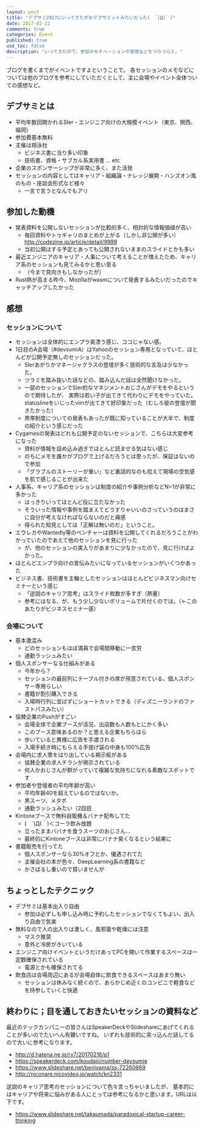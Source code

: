 ```yaml
---
layout: post
title: "デブサミ2017にいってきたがおデブサミットみたいだった(　´)Д(｀)"
date: 2017-02-22
comments: true
categories: Event
published: true
use_toc: false
description: "いってきたので、参加のモチベーションや感想などをつらつらと。"
---
```


ブログを書くまでがイベントですよということで。
各セッションのメモなどについては他のブログを参考にしていただくとして、主に会場やイベント全体ついての感想など。

## デブサミとは

- 平均年数回開かれるSIer・エンジニア向けの大規模イベント（東京、関西、福岡）
- 参加費基本無料
- 主催は翔泳社
  - ビジネス書に当り多い印象
  - 技術書、資格・サブカル系実用書 … etc
- 企業のスポンサーシップが非常に多く、また活発
- セッションの内容としてはキャリア・組織論・ナレッジ展開・ハンズオン風のもの・座談会形式など様々
  - 一言で言うとなんでもアリ

## 参加した動機

- 発表資料を公開しないセッションが比較的多く、相対的な情報価値が高い
  - 毎回資料やトゥギャリのまとめが上がる（しかし非公開が多い） <http://codezine.jp/article/detail/9999>
  - 当初公開はする予定とあっても公開されないままのスライドとかも多い
- 最近エンジニアのキャリア・人事について考えることが増えたため、キャリア系のセッションも見てみるかと思い至る
  - （今まで見向きもしなかったが）
- Rust熱が高まる昨今、Mozillaがwasmについて発表するみたいだったのでキャッチアップしたかった

## 感想

### セッションについて

- セッションは全体的にエンプラ臭漂う感じ、ココじゃない感。
- 1日目のA会場（#devsumiA）はYahooのセッション専用となっていて、ほとんどが公開予定無しのセッションだった。
  - SIerあがりかマネージャクラスの登壇が多く技術的な言及は少なかった。
  - ツラミを踏み抜いた話などの、踏み込んだ話は全然聞けなかった。
  - 一部のセッションでSIer的なマネジメントおじさんがデモをやるというので期待したが、
    実際は若い子が出てきて代わりにデモをやっていた。
    statuslineをいじったvimが出てきて好印象だった（むしろ彼の登壇が聞きたかった）
  - 黒帯制度についての発表もあったが既に知っていることが大半で、制度の紹介という感じだった
- Cygamesの発表はどれも公開予定のないセッションで、こちらは大変参考になった
  - 資料が情報を詰め込み過ぎでほとんど読ませる気はない感じ
  - のちにメモを誰かがブログで上げるだろうとは思ったが、保証はないので参加
  - 「グラブルのストーリーが重い」など裏話的なのも拾えて現場の空気感を肌で感じることが出来た
- 人事系、キャリア系のセッションは制度の紹介や事例分析などN=1が非常に多かった
  - はっきりいってほとんど役に立たなかった
  - そういった情報や事例を踏まえてどうすりゃいいのさっていうのはまさに自分が考えなければならないのだと痛感
  - 得られた知見としては「正解は無いのだ」ということ。
- エウレカやWantedly等のベンチャーは資料を公開してくれるだろうことがわかっていたのであえて他のセッションを見に行った
  - が、他のセッションの実入りがあまりに少なかったので、見に行けばよかった。
- ほとんどエンプラ向けの宣伝みたいになっているセッションがいくつかあった
- ビジネス書、技術書を主軸としたセッションはほとんどビジネスマン向けセミナーという感じ
  - 「逆説のキャリア思考」はスライド枚数が多すぎ（熱量）
  - 参考にはなる、が、もう少し少ないボリュームで片付くのでは。（←このあたりがビジネスセミナー感）

### 会場について

- 基本激混み
  - どのセッションもほぼ満員で会場間移動に一苦労
  - 通勤ラッシュみたい
- 個人スポンサーなる仕組みがある
  - 今年から？
  - セッションの最前列にテーブル付きの席が用意されている、個人スポンサー専用らしい
  - 書籍が割引購入できる
  - 入場時行列に並ばずにショートカットできる（ディズニーランドのファストパスみたい）
- 協賛企業のPushがすごい
  - 会場全体で企業ブースが活況、出店数も人数もとにかく多い
  - このブース意味あるのか？と思える企業もちらほら
  - 歩いていると異様に広告を手渡される
  - 入場手続き時にもらえる手提げ袋の中身も100%広告
- 会場内に求人票をはり出している掲示板がある
  - 協賛企業の求人チラシが掲示されている
  - 何人かおじさんが群がっていて複雑な気持ちになれる素敵なスポットです
- 参加者や登壇者の平均年齢が高い
  - 平均年齢40を超えているのではないか。
  - 黒スーツ、メタボ
  - 通勤ラッシュみたい（2回目
- Kintoneブースで無料自販機＆バナナ配布してた
  - (　´)Д(｀)＜コーラ飲み放題
  - 立ったままババナを食うスーツのおじさん…
  - 最終的にKintoneブースは非常にバナナ臭くなるという結果に
- 書籍販売を行ってた
  - 個人スポンサーなら30%オフとか、優遇されてた
  - 主催会社の本が色々、DeepLearning系の書籍など
  - かさばるし重いので買いませんが

## ちょっとしたテクニック

- デブサミは基本出入り自由
  - 参加は必ずしも申し込み時に予約したセッションでなくてもよい、出入り自由で気楽
- 無料なので人の出入りは激しく、風邪菌や乾燥には注意
  - マスク推奨
  - 意外と冷房がきいている
- エンジニア向けイベントというだけあってPCを開いて作業するスペースは一定数確保されている
  - 電源とかも確保されてる
- 飲食店は会場周辺にあるが会場自体に飲食できるスペースはあまり無い
  - セッションは休みなく続くので、あらかじめ近くのコンビニで軽食などを持参していくと快適

## 終わりに；目を通しておきたいセッションの資料など

最近のテックカンパニーの皆さんはSpeakerDeckやSlideshareにあげてくれることが多いのでたいへん有難いですね。
いずれも技術的に突っ込んだ話してるので大いに参考になります。

- <http://d.hatena.ne.jp/rx7/20170216/p1>
- <https://speakerdeck.com/koudaiii/number-devsumie>
- <https://www.slideshare.net/beniyama/ss-72260669>
- <http://niconare.nicovideo.jp/watch/kn2331>

逆説のキャリア思考のセッションについて色々言っちゃいましたが、
基本的にはキャリアや将来に悩みがある人にとっては参考になるかと思います。URLは以下です。

- <https://www.slideshare.net/takaumada/paradoxical-startup-career-thinking>


